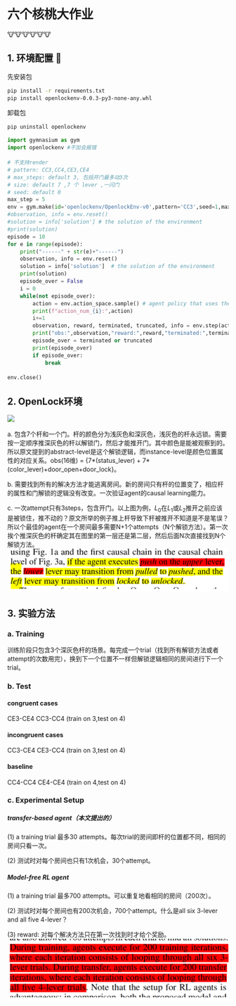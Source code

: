# 六个核桃大作业

🐮🐮🐮🐮🐮🐮


## 1. 环境配置 :wrench:  

先安装包
```bash
pip install -r requirements.txt
pip install openlockenv-0.0.3-py3-none-any.whl
```

卸载包
```bash
pip uninstall openlockenv
```

```python
import gymnasium as gym
import openlockenv #不加会报错

# 不支持render
# pattern: CC3,CC4,CE3,CE4
# max_steps: default 3, 包括开门最多动3次
# size: default 7 ,7 个 lever ,一闪门
# seed: default 0
max_step = 5
env = gym.make(id='openlockenv/OpenlockEnv-v0',pattern='CC3',seed=1,max_step=max_step)
#observation, info = env.reset()
#solution = info['solution'] # the solution of the environment
#print(solution)
episode = 10
for e in range(episode):
    print("------" + str(e)+"------")
    observation, info = env.reset()
    solution = info['solution']  # the solution of the environment
    print(solution)
    episode_over = False
    i = 0
    while(not episode_over):
        action = env.action_space.sample() # agent policy that uses the observation and info
        print(f"action_num_{i}:",action)
        i+=1
        observation, reward, terminated, truncated, info = env.step(action) #
        print("obs:",observation,"reward:",reward,"terminated:",terminated, "truncated:",truncated)
        episode_over = terminated or truncated
        print(episode_over)
        if episode_over:
            break

env.close()
```
## 2. OpenLock环境
![](https://camo.githubusercontent.com/9e206156f9295b836f2e661d471d76f36828d6d00a111d1d34a7b11c0b0a495b/687474703a2f2f7777772e6d6a65646d6f6e64732e636f6d2f70726f6a656374732f4f70656e4c6f636b2f436f6753636931385f6f70656e6c6f636b5f736f6c7574696f6e732e676966)

a. 包含7个杆和一个门。杆的颜色分为浅灰色和深灰色，浅灰色的杆永远锁。需要按一定顺序推深灰色的杆以解锁门，然后才能推开门。其中颜色是能被观察到的。所以原文提到的abstract-level是这个解锁逻辑，而instance-level是颜色位置属性的对应关系。obs(16维) = {7*(status_lever) + 7*(color_lever)+door_open+door_lock}。

b. 需要找到所有的解决方法才能逃离房间。新的房间只有杆的位置变了，相应杆的属性和门解锁的逻辑没有改变。一次验证agent的causal learning能力。

c. 一次attempt只有3steps，包含开门。以上图为例，$L_0$在$L_1$或$L_2$推开之前应该是被锁住，推不动的？原文所举的例子推上杆导致下杆被推开不知道是不是笔误？所以个最佳的agent在一个房间最多需要N+1个attempts（N个解锁方法）。第一次挨个推深灰色的杆确定其在图里的第一层还是第二层，然后后面N次直接找到N个解锁方法。
![b](figs/1.png)

## 3. 实验方法

### a. Training
训练阶段只包含3个深灰色杆的场景。每完成一个trial（找到所有解锁方法或者attempt的次数用完），换到下一个位置不一样但解锁逻辑相同的房间进行下一个trial。
### b. Test
#### congruent cases
CE3-CE4 CC3-CC4 (train on 3,test on 4)
#### incongruent cases
CC3-CE4 CE3-CC4 (train on 3,test on 4)
#### baseline
CC4-CC4 CE4-CE4 (train on 4,test on 4)

### c. Experimental Setup
##### transfer-based agent（本文提出的）
(1) a training trial 最多30 attempts。每次trial的房间即杆的位置都不同，相同的房间只看一次。

(2) 测试时对每个房间也只有1次机会，30个attempt。
##### Model-free RL agent
(1) a training trial 最多700 attempts。可以重复地看相同的房间（200次）。

(2) 测试时对每个房间也有200次机会，700个attempt。什么是all six 3-lever and all five 4-lever？

(3) reward: 对每个解决方法只在第一次找到时才给个奖励。
![2](figs/2.png)
